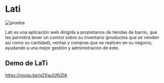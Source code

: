 # Lati
![prueba](https://github.com/sariash229/Lati/assets/76192117/10344858-fbc4-453d-bf29-c615316bfbd5)

Lati es una aplicación web dirigida a propietarios de tiendas de barrio, que les permitirá tener un control sobre su inventario (productos que se venden así como su cantidad), ventas y compras que se realicen en su negocio, ayudando a una mejor gestión y administración de este.

## Demo de LaTi
https://youtu.be/q2XwJUKjZlA

